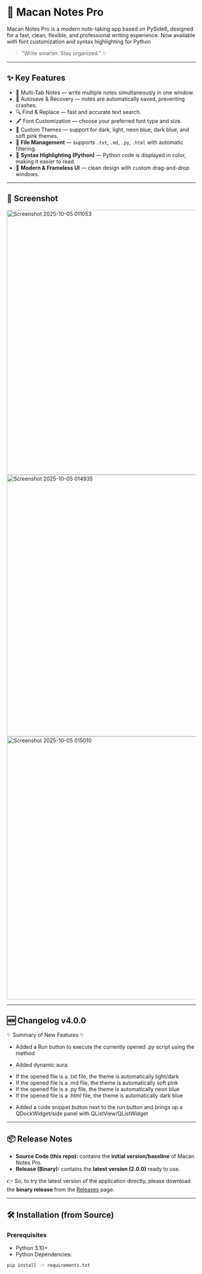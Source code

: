 # 📝 Macan Notes Pro

Macan Notes Pro is a modern note-taking app based on PySide6, designed for a fast, clean, flexible, and professional writing experience.
Now available with font customization and syntax highlighting for Python

> "Write smarter. Stay organized." ✨

---

## ✨ Key Features
- 📑 Multi-Tab Notes — write multiple notes simultaneously in one window.
- 💾 Autosave & Recovery — notes are automatically saved, preventing crashes.
- 🔍 Find & Replace — fast and accurate text search.
- 🖋️ Font Customization — choose your preferred font type and size.
- 🎨 Custom Themes — support for dark, light, neon blue, dark blue, and soft pink themes.
- 📂 **File Management** — supports `.txt`, `.md`, `.py`, `.html` with automatic filtering.
- 🧩 **Syntax Highlighting (Python)** — Python code is displayed in color, making it easier to read.
- 🧹 **Modern & Frameless UI** — clean design with custom drag-and-drop windows.

---

## 📸 Screenshot
<img width="862" height="707" alt="Screenshot 2025-10-05 011053" src="https://github.com/user-attachments/assets/a700bb1d-22b0-4d9c-82c0-de870b3a7bb8" />
<img width="882" height="699" alt="Screenshot 2025-10-05 014935" src="https://github.com/user-attachments/assets/329e9946-690b-4175-a56f-a445ed8d7937" />
<img width="883" height="702" alt="Screenshot 2025-10-05 015010" src="https://github.com/user-attachments/assets/5eb40f80-bbcc-4fe7-8fed-9bcd172d534d" />



---

## 🆕 Changelog v4.0.0
✨ Summary of New Features ✨
* Added a Run button to execute the currently opened .py script using the method

* Added dynamic aura:
- If the opened file is a .txt file, the theme is automatically light/dark
- If the opened file is a .md file, the theme is automatically soft pink
- If the opened file is a .py file, the theme is automatically neon blue
- If the opened file is a .html file, the theme is automatically dark blue

* Added a code snippet button next to the run button and brings up a QDockWidget/side panel with QListView/QListWidget
---

## 📦 Release Notes
- **Source Code (this repo):** contains the **initial version/baseline** of Macan Notes Pro.
- **Release (Binary):** contains the **latest version (2.0.0)** ready to use.

👉 So, to try the latest version of the application directly, please download the **binary release** from the [Releases](../../releases) page.

---

## 🛠️ Installation (from Source)
### Prerequisites
- Python 3.10+
- Python Dependencies:
```bash
pip install -r requirements.txt
